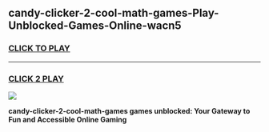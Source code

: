 
## candy-clicker-2-cool-math-games-Play-Unblocked-Games-Online-wacn5
<h3>
<a href="https://premium76.site?title=candy-clicker-2-cool-math-games&ref=24A">CLICK TO PLAY</a></h3>
<hr>

<h3>
<a href="https://premium76.site?title=candy-clicker-2-cool-math-games&ref=24A">CLICK 2 PLAY</a>
  
</h3>

<a href="https://premium76.site?title=candy-clicker-2-cool-math-games&ref=24A"><img src="https://clearcache.store/games.png"></a>


**candy-clicker-2-cool-math-games games unblocked: Your Gateway to Fun and Accessible Online Gaming**
